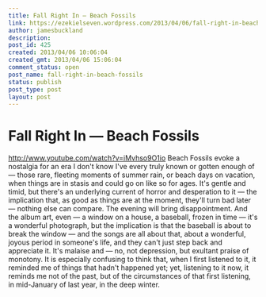 ```yaml
---
title: Fall Right In — Beach Fossils
link: https://ezekielseven.wordpress.com/2013/04/06/fall-right-in-beach-fossils/
author: jamesbuckland
description: 
post_id: 425
created: 2013/04/06 10:06:04
created_gmt: 2013/04/06 15:06:04
comment_status: open
post_name: fall-right-in-beach-fossils
status: publish
post_type: post
layout: post
---
```


# Fall Right In — Beach Fossils

http://www.youtube.com/watch?v=iMvhso9O1io Beach Fossils evoke a nostalgia for an era I don't know I've every truly known or gotten enough of — those rare, fleeting moments of summer rain, or beach days on vacation, when things are in stasis and could go on like so for ages. It's gentle and timid, but there's an underlying current of horror and desperation to it — the implication that, as good as things are at the moment, they'll turn bad later — nothing else can compare. The evening will bring disappointment. And the album art, even — a window on a house, a baseball, frozen in time — it's a wonderful photograph, but the implication is that the baseball is about to break the window — and the songs are all about that, about a wonderful, joyous period in someone's life, and they can't just step back and appreciate it. It's malaise and — no, not depression, but exultant praise of monotony. It is especially confusing to think that, when I first listened to it, it reminded me of things that hadn't happened yet; yet, listening to it now, it reminds me not of the past, but of the circumstances of that first listening, in mid-January of last year, in the deep winter.